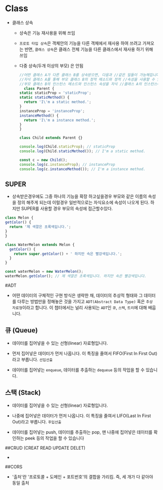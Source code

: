 # Class

* 클래스 상속
  - 상속은 기능 재사용을 위해 쓰임
  - `프로토 타입 상속`은 객체안의 기능을 다른 객체에서 재사용 하여 쓰려고 가져오는 반면, `클래스 상속`은 클래스 전체 기능을 다른 클래스에서 재사용 하기 위해 쓰임
  - 다중 상속(두개 이상의 부모) 은 안됨
    
    ```js
    //어떤 클래스 A가 다른 클래스 B를 상속받으면, 다음과 //같은 일들이 가능해집니다.
    //자식 클래스 A를 통해 부모 클래스 B의 정적 메소드와 정적 //속성을 사용할 수 있습니다.
    //부모 클래스 B의 인스턴스 메소드와 인스턴스 속성을 자식 //클래스 A의 인스턴스에서 사용할 수 있습니다.
      class Parent {
    static staticProp = 'staticProp';
    static staticMethod() {
      return 'I\'m a static method.';
    }
    instanceProp = 'instanceProp';
    instanceMethod() {
      return 'I\'m a instance method.';
    }
    }

    class Child extends Parent {} 

    console.log(Child.staticProp); // staticProp
    console.log(Child.staticMethod()); // I'm a static method.

    const c = new Child();
    console.log(c.instanceProp); // instanceProp
    console.log(c.instanceMethod()); // I'm a instance method.
    ```
## SUPER
 * 상속받은경우에도 그중 하나의 기능을 확장 하고싶을경우 부모와 같은 이름의 속성을 정의 해주게 되는데 이럴경우 일반적으로는 자식요소에 속성이 나오게 된다. 하지만 SUPER를 사용할 경우 부모의 속성에 접근할수있다.

  ```js
  class Melon {
  getColor() {
    return '제 색깔은 초록색입니다.';
  }
  }

  class WaterMelon extends Melon {
    getColor() {
      return super.getColor() + ' 하지만 속은 빨강색입니다.';
    }
  }

  const waterMelon = new WaterMelon();
  waterMelon.getColor(); // 제 색깔은 초록색입니다. 하지만 속은 빨강색입니다.

  ```
#ADT

- 어떤 데이터의 구체적인 구현 방식은 생략한 채, 데이터의 추상적 형태와 그 데이터를 다루는 방법만을 정해놓은 것을 가지고 `ADT(Abstract Data Type)` 혹은 `추상 자료형`이라고 합니다. 이 챕터에서는 널리 사용되는 `ADT`인 `큐`, `스택`, `트리`에 대해 배웁니다.

## 큐 (Queue)

- 데이터를 집어넣을 수 있는 선형(linear) 자료형입니다.

- 먼저 집어넣은 데이터가 먼저 나옵니다. 이 특징을 줄여서 FIFO(First In First Out)라고 부릅니다. `선입선출`

- 데이터를 집어넣는 `enqueue`, 데이터를 추출하는 `dequeue` 등의 작업을 할 수 있습니다.

## 스택 (Stack) 

- 데이터를 집어넣을 수 있는 선형(linear) 자료형입니다.

- 나중에 집어넣은 데이터가 먼저 나옵니다. 이 특징을 줄여서 LIFO(Last In First Out)라고 부릅니다. `후입선출`

- 데이터를 집어넣는 push, 데이터를 추출하는 pop, 맨 나중에 집어넣은 데이터를 확인하는 peek 등의 작업을 할 수 있습니다


##CRUD (CREAT READ UPDATE DELET)

* 


##CORS

- '출처'란 '프로토콜 + 도메인 + 포트번호'의 결합을 가리킴. 즉, 세 개가 다 같아야 동일 출처

